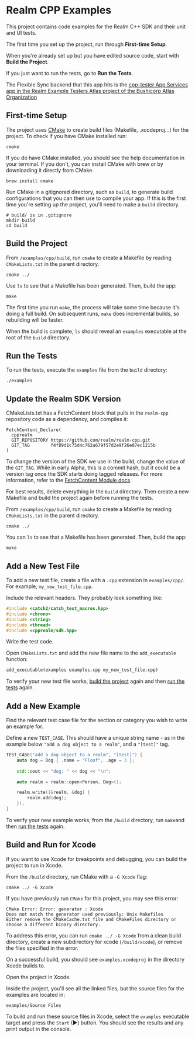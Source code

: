 # Realm CPP Examples

This project contains code examples for the Realm C++ SDK and their unit and UI tests.

The first time you set up the project, run through **First-time Setup**. 

When you're already set up but you have edited source code, start with 
**Build the Project**.

If you just want to run the tests, go to **Run the Tests**.

The Flexible Sync backend that this app hits is the [cpp-tester App Services app in the Realm Example Testers Atlas project of the Bushicorp Atlas Organization](https://realm.mongodb.com/groups/5f60207f14dfb25d23101102/apps/6388f860cb722c5a5e002425/dashboard)

## First-time Setup

The project uses [CMake](https://cmake.org/) to create build files (Makefile, .xcodeproj...) for the 
project. To check if you have CMake installed run:

```shell
cmake
```

If you do have CMake installed, you should see the help documentation in your terminal. If 
you don't, you can install CMake with brew or by downloading it directly from CMake.

```shell
brew install cmake
```

Run CMake in a gitignored directory, such as `build`, to generate build 
configurations that you can then use to compile your app. If this is the
first time you're setting up the project, you'll need to make a `build` 
directory.

```shell
# build/ is in .gitignore
mkdir build
cd build
```

## Build the Project

From `/examples/cpp/build`, run `cmake` to create a Makefile by reading 
`CMakeLists.txt` in the parent directory.

```shell
cmake ../
```

Use `ls` to see that a Makefile has been generated. Then, build the app:

```shell
make
```

The first time you run `make`, the process will take some time because it's
doing a full build. On subsequent runs, `make` does incremental builds, so
rebuilding will be faster.

When the build is complete, `ls` should reveal an `examples` executable
at the root of the `build` directory.

## Run the Tests

To run the tests, execute the `examples` file from the `build` directory:

```shell
./examples
```

## Update the Realm SDK Version

CMakeLists.txt has a FetchContent block that pulls in the `realm-cpp` repository
code as a dependency, and compiles it:

```shell
FetchContent_Declare(
  cpprealm
  GIT_REPOSITORY https://github.com/realm/realm-cpp.git
  GIT_TAG        f4f89d1c75d4c762a679f57d2e9f26e87ec1215b
)
```

To change the version of the SDK we use in the build, change the value
of the `GIT_TAG`. While in early Alpha, this is a commit hash, but it could 
be a version tag once the SDK starts doing tagged releases. For more 
information, refer to the 
[FetchContent Module docs](https://cmake.org/cmake/help/latest/module/FetchContent.html).

For best results, delete everything in the `build` directory. Then create
a new Makefile and build the project again before running the tests.

From `/examples/cpp/build`, run `cmake` to create a Makefile by reading 
`CMakeLists.txt` in the parent directory.

```shell
cmake ../
```

You can `ls` to see that a Makefile has been generated. Then, build the app:

```shell
make
```

## Add a New Test File

To add a new test file, create a file with a `.cpp` extension in `examples/cpp/`. 
For example, `my_new_test_file.cpp`.

Include the relevant headers. They probably look something like:

```cpp
#include <catch2/catch_test_macros.hpp>
#include <chrono>
#include <string>
#include <thread>
#include <cpprealm/sdk.hpp>
```

Write the test code.

Open `CMakeLists.txt` and add the new file name to the `add_executable` function:

```txt
add_executable(examples examples.cpp my_new_test_file.cpp)
```

To verify your new test file works, [build the project](https://github.com/mongodb/docs-realm/tree/master/examples/cpp#build-the-project) 
again and then [run the tests](https://github.com/mongodb/docs-realm/tree/master/examples/cpp#run-the-tests) again.

## Add a New Example

Find the relevant test case file for the section or category you wish to write
an example for.

Define a new `TEST_CASE`. This should have a unique string name - as in the 
example below `"add a dog object to a realm"`, and a `"[test]"` tag.

```cpp
TEST_CASE("add a dog object to a realm", "[test]") {
    auto dog = Dog { .name = "Floof", .age = 3 };
    
    std::cout << "dog: " << dog << "\n";

    auto realm = realm::open<Person, Dog>();

    realm.write([&realm, &dog] {
        realm.add(dog);
    });
}
```

To verify your new example works, from the `/build` directory, run `make`and then 
[run the tests](https://github.com/mongodb/docs-realm/tree/master/examples/cpp#run-the-tests) 
again.

## Build and Run for Xcode

If you want to use Xcode for breakpoints and debugging, you can build 
the project to run in Xcode. 

From the `/build` directory, run CMake with a `-G Xcode` flag:

```shell
cmake ../ -G Xcode
```

If you have previously run `CMake` for this project, you may see this error:

```shell
CMake Error: Error: generator : Xcode
Does not match the generator used previously: Unix Makefiles
Either remove the CMakeCache.txt file and CMakeFiles directory or choose a different binary directory.
```

To address this error, you can run `cmake ../ -G Xcode` from a clean build directory,
create a new subdirectory for xcode (`/build/xcode`), or remove the files specified
in the error. 

On a successful build, you should see `examples.xcodeproj` in the directory 
Xcode builds to.

Open the project in Xcode.

Inside the project, you'll see all the linked files, but the source files 
for the examples are located in:

`examples/Source Files`

To build and run these source files in Xcode, select the `examples` executable
target and press the `Start` (▶) button. You should see the results and any
print output in the console.
